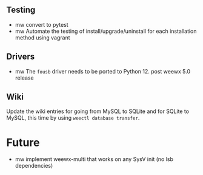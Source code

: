 ## Testing

- mw convert to pytest
- mw Automate the testing of install/upgrade/uninstall for each installation
    method using vagrant


## Drivers

- mw The `fousb` driver needs to be ported to Python 12.  post weewx 5.0 release


## Wiki

Update the wiki entries for going from MySQL to SQLite and for SQLite to MySQL,
this time by using `weectl database transfer`.


# Future

- mw implement weewx-multi that works on any SysV init (no lsb dependencies)

